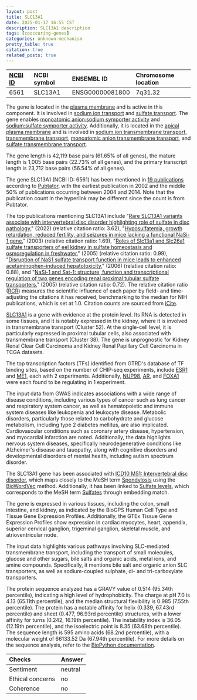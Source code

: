 ```yaml
---
layout: post
title: SLC13A1
date: 2025-01-17 16:55 CST
description: SLC13A1 description
tags: [cooccuring-genes]
categories: unknown-mechanism
pretty_table: true
citation: true
related_posts: true
---
```




| [NCBI ID](https://www.ncbi.nlm.nih.gov/gene/6561) | NCBI symbol | ENSEMBL ID | Chromosome location |
| :-------- | :------- | :-------- | :------- |
| 6561  | SLC13A1 | ENSG00000081800 | 7q31.32 |



The gene is located in the [plasma membrane](https://amigo.geneontology.org/amigo/term/GO:0005886) and is active in this component. It is involved in [sodium ion transport](https://amigo.geneontology.org/amigo/term/GO:0006814) and [sulfate transport](https://amigo.geneontology.org/amigo/term/GO:0008272). The gene enables [monoatomic anion:sodium symporter activity](https://amigo.geneontology.org/amigo/term/GO:0015373) and [sodium:sulfate symporter activity](https://amigo.geneontology.org/amigo/term/GO:0015382). Additionally, it is located in the [apical plasma membrane](https://amigo.geneontology.org/amigo/term/GO:0016324) and is involved in [sodium ion transmembrane transport](https://amigo.geneontology.org/amigo/term/GO:0035725), [transmembrane transport](https://amigo.geneontology.org/amigo/term/GO:0055085), [monoatomic anion transmembrane transport](https://amigo.geneontology.org/amigo/term/GO:0098656), and [sulfate transmembrane transport](https://amigo.geneontology.org/amigo/term/GO:1902358).


The gene length is 42,119 base pairs (61.65% of all genes), the mature length is 1,005 base pairs (22.73% of all genes), and the primary transcript length is 23,712 base pairs (56.54% of all genes).


The gene SLC13A1 (NCBI ID: 6561) has been mentioned in [19 publications](https://pubmed.ncbi.nlm.nih.gov/?term=%22SLC13A1%22) according to [Pubtator](https://academic.oup.com/nar/article/47/W1/W587/5494727), with the earliest publication in 2002 and the middle 50% of publications occurring between 2004 and 2014. Note that the publication count in the hyperlink may be different since the count is from Pubtator.


The top publications mentioning SLC13A1 include "[Rare SLC13A1 variants associate with intervertebral disc disorder highlighting role of sulfate in disc pathology.](https://pubmed.ncbi.nlm.nih.gov/35110524)" (2022) (relative citation ratio: 3.62), "[Hyposulfatemia, growth retardation, reduced fertility, and seizures in mice lacking a functional NaSi-1 gene.](https://pubmed.ncbi.nlm.nih.gov/14578452)" (2003) (relative citation ratio: 1.69), "[Roles of Slc13a1 and Slc26a1 sulfate transporters of eel kidney in sulfate homeostasis and osmoregulation in freshwater.](https://pubmed.ncbi.nlm.nih.gov/15802556)" (2005) (relative citation ratio: 0.99), "[Disruption of NaS1 sulfate transport function in mice leads to enhanced acetaminophen-induced hepatotoxicity.](https://pubmed.ncbi.nlm.nih.gov/16729303)" (2006) (relative citation ratio: 0.88), and "[NaSi-1 and Sat-1: structure, function and transcriptional regulation of two genes encoding renal proximal tubular sulfate transporters.](https://pubmed.ncbi.nlm.nih.gov/15833267)" (2005) (relative citation ratio: 0.72). The relative citation ratio ([RCR](https://journals.plos.org/plosbiology/article?id=10.1371/journal.pbio.1002541)) measures the scientific influence of each paper by field- and time-adjusting the citations it has received, benchmarking to the median for NIH publications, which is set at 1.0. Citation counts are sourced from [iCite](https://icite.od.nih.gov).


[SLC13A1](https://www.proteinatlas.org/ENSG00000081800-SLC13A1) is a gene with evidence at the protein level. Its RNA is detected in some tissues, and it is notably expressed in the kidney, where it is involved in transmembrane transport (Cluster 52). At the single-cell level, it is particularly expressed in proximal tubular cells, also associated with transmembrane transport (Cluster 38). The gene is unprognostic for Kidney Renal Clear Cell Carcinoma and Kidney Renal Papillary Cell Carcinoma in TCGA datasets.


The top transcription factors (TFs) identified from GTRD's database of TF binding sites, based on the number of CHIP-seq experiments, include [ESR1](https://www.ncbi.nlm.nih.gov/gene/2099) and [ME1](https://www.ncbi.nlm.nih.gov/gene/4199), each with 2 experiments. Additionally, [NUP98](https://www.ncbi.nlm.nih.gov/gene/4928), [AR](https://www.ncbi.nlm.nih.gov/gene/367), and [FOXA1](https://www.ncbi.nlm.nih.gov/gene/3169) were each found to be regulating in 1 experiment.



The input data from GWAS indicates associations with a wide range of disease conditions, including various types of cancer such as lung cancer and respiratory system cancer, as well as hematopoietic and immune system diseases like leukopenia and leukocyte disease. Metabolic disorders, particularly those related to carbohydrate and glucose metabolism, including type 2 diabetes mellitus, are also implicated. Cardiovascular conditions such as coronary artery disease, hypertension, and myocardial infarction are noted. Additionally, the data highlights nervous system diseases, specifically neurodegenerative conditions like Alzheimer's disease and tauopathy, along with cognitive disorders and developmental disorders of mental health, including autism spectrum disorder.


The SLC13A1 gene has been associated with [ICD10 M51: Intervertebral disc disorder](https://pubmed.ncbi.nlm.nih.gov/35110524), which maps closely to the MeSH term [Spondylosis](https://meshb.nlm.nih.gov/record/ui?ui=D055009) using the [BioWordVec](https://www.nature.com/articles/s41597-019-0055-0) method. Additionally, it has been linked to [Sulfate levels](https://pubmed.ncbi.nlm.nih.gov/35347128), which corresponds to the MeSH term [Sulfates](https://meshb.nlm.nih.gov/record/ui?ui=D013431) through embedding match.


The gene is expressed in various tissues, including the colon, small intestine, and kidney, as indicated by the BioGPS Human Cell Type and Tissue Gene Expression Profiles. Additionally, the GTEx Tissue Gene Expression Profiles show expression in cardiac myocytes, heart, appendix, superior cervical ganglion, trigeminal ganglion, skeletal muscle, and atrioventricular node.


The input data highlights various pathways involving SLC-mediated transmembrane transport, including the transport of small molecules, glucose and other sugars, bile salts and organic acids, metal ions, and amine compounds. Specifically, it mentions bile salt and organic anion SLC transporters, as well as sodium-coupled sulphate, di- and tri-carboxylate transporters.



The protein sequence analyzed has a GRAVY value of 0.514 (95.34th percentile), indicating a high level of hydrophobicity. The charge at pH 7.0 is 4.13 (65.11th percentile), and the median structural flexibility is 0.985 (7.55th percentile). The protein has a notable affinity for helix (0.339, 67.43rd percentile) and sheet (0.477, 96.93rd percentile) structures, with a lower affinity for turns (0.242, 16.19th percentile). The instability index is 36.05 (12.19th percentile), and the isoelectric point is 8.35 (63.68th percentile). The sequence length is 595 amino acids (68.2nd percentile), with a molecular weight of 66133.52 Da (67.94th percentile). For more details on the sequence analysis, refer to the [BioPython documentation](https://biopython.org/docs/1.75/api/Bio.SeqUtils.ProtParam.html).





| Checks    | Answer |
| :-------- | :------- |
| Sentiment  | neutral   |
| Ethical concerns | no     |
| Coherence    | no    |